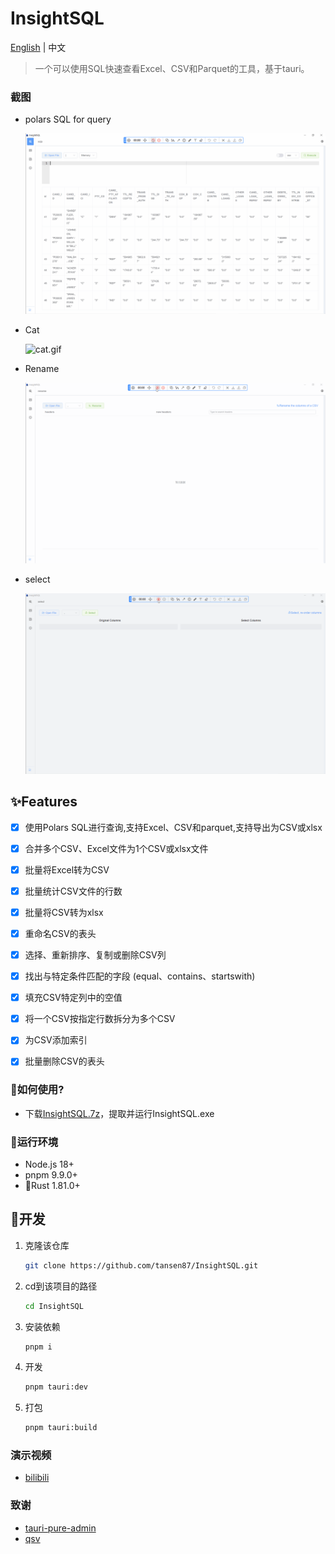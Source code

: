<h1>InsightSQL</h1>

[English](./README.md) | 中文

> 一个可以使用SQL快速查看Excel、CSV和Parquet的工具，基于tauri。

### 截图
* polars SQL for query

  ![sqlp.gif](/demo/sqlp.gif)

* Cat

  ![cat.gif](/demo/cat.gif)

* Rename

  ![rename.gif](/demo/rename.gif)

* select

  ![select.gif](/demo/select.gif)


## ✨Features

- [x] 使用Polars SQL进行查询,支持Excel、CSV和parquet,支持导出为CSV或xlsx
- [x] 合并多个CSV、Excel文件为1个CSV或xlsx文件
- [x] 批量将Excel转为CSV
- [x] 批量统计CSV文件的行数
- [x] 批量将CSV转为xlsx
- [x] 重命名CSV的表头
- [x] 选择、重新排序、复制或删除CSV列
- [x] 找出与特定条件匹配的字段 (equal、contains、startswith)
- [x] 填充CSV特定列中的空值
- [x] 将一个CSV按指定行数拆分为多个CSV
- [x] 为CSV添加索引
- [x] 批量删除CSV的表头


### 🍖如何使用?

* 下载[InsightSQL.7z](https://github.com/tansen87/sqlp/releases/)，提取并运行InsightSQL.exe


### 🏃‍运行环境

* Node.js 18+
* pnpm 9.9.0+
* 🦀Rust 1.81.0+

## 🚀开发

1. 克隆该仓库

   ```bash
   git clone https://github.com/tansen87/InsightSQL.git
   ```

2. cd到该项目的路径

   ```bash
   cd InsightSQL
   ```

3. 安装依赖

   ```bash
   pnpm i
   ```

4. 开发

   ```bash
   pnpm tauri:dev
   ```

5. 打包

   ```bash
   pnpm tauri:build
   ```

### 演示视频

* [bilibili](https://www.bilibili.com/video/BV1XS411c7zd/?spm_id_from=333.999.0.0&vd_source=5ee5270944c6e7a459e1311330bf455c)

### 致谢
* [tauri-pure-admin](https://github.com/pure-admin/tauri-pure-admin)
* [qsv](https://github.com/jqnatividad/qsv)
